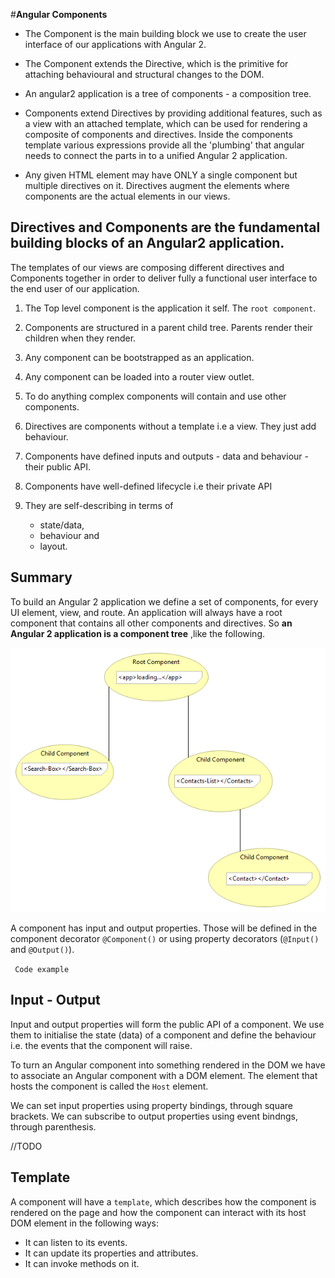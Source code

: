 #**Angular Components**

* The Component is the main building block we use to create the user interface of our applications with Angular 2.

* The Component extends the Directive, which is the primitive for attaching behavioural and structural changes to the DOM. 

* An angular2 application is a tree of components - a composition tree.

* Components extend Directives by providing additional features, such as a view with an attached
template, which can be used for rendering a composite of components and directives. Inside the components
template various expressions provide all the 'plumbing' that angular needs to connect the parts in to a unified Angular 2 application.

* Any given HTML element may have ONLY a single component but multiple directives on it.
Directives augment the elements where components are the actual elements in our views.

## Directives and Components are the fundamental building blocks of an Angular2 application. 
The templates of our views are composing different directives and Components together in order to deliver fully a functional user interface to the end user of our application.

1. The Top level component is the application it self. The `root component`.

2. Components are structured in a parent child tree.
Parents render their children when they render.

3. Any component can be bootstrapped as an application.

4. Any component can be loaded into a router view outlet.

5. To do anything complex components will contain and use other components.

6. Directives are components without a template i.e a view. They just add behaviour.

7. Components have defined inputs and outputs - data and behaviour - their public API.

8. Components have well-defined lifecycle i.e their private API

9. They are self-describing in terms of 
    - state/data, 
    - behaviour and 
    - layout.

## Summary
To build an Angular 2 application we define a set of components, for every UI element, view, and route.
An application will always have a root component that contains all other components and directives.
So **an Angular 2 application is a component tree** ,like the following.

![Angular Component Tree](assets/AngularComponentTree.png)

A component has input and output properties.
Those will be defined in the component decorator `@Component()` or using property decorators (`@Input()` and `@Output()`).

` Code example`

## Input - Output
Input and output properties will form the public API of a component.
We use them to initialise the state (data) of a component and define the behaviour i.e. the events that the component will raise.

To turn an Angular component into something rendered in the DOM we have to associate an Angular component with a DOM element.
The element that hosts the component is called the `Host` element.

We can set input properties using property bindings, through square brackets. We can subscribe to output properties using event bindngs, through parenthesis.

//TODO
 ## Template
A component will have a `template`, which describes how the component is rendered on the page
and how the component can interact with its host DOM element in the following ways:
 * It can listen to its events.
 * It can update its properties and attributes.
 * It can invoke methods on it.

